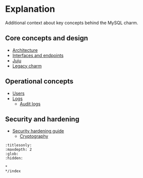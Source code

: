 # Explanation

Additional context about key concepts behind the MySQL charm.

## Core concepts and design
* [Architecture]
* [Interfaces and endpoints]
* [Juju]
* [Legacy charm]

## Operational concepts
* [Users]
* [Logs]
  * [Audit logs]

## Security and hardening
* [Security hardening guide][Security]
  * [Cryptography]

<!-- Links -->

[Architecture]: /explanation/architecture
[Interfaces and endpoints]: /explanation/interfaces-and-endpoints
[Juju]: /explanation/juju
[Legacy charm]: /explanation/legacy-charm

[Users]: /explanation/users
[Logs]: /explanation/logs/index
[Audit logs]: /explanation/logs/audit-logs

[Security]: /explanation/security/index
[Cryptography]: /explanation/security/cryptography


```{toctree}
:titlesonly:
:maxdepth: 2
:glob:
:hidden:

*
*/index
```
